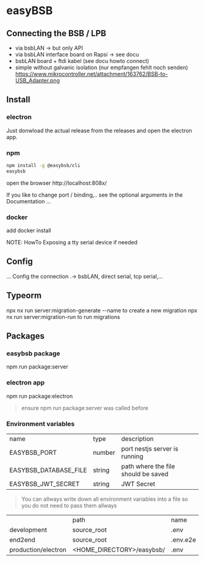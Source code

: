 # easyBSB

## Connecting the BSB / LPB

- via bsbLAN -> but only API
- via bsbLAN interface board on Rapsi -> see docu
- bsbLAN board + ftdi kabel (see docu howto connect)
- simple without galvanic isolation (nur empfangen fehlt noch senden) https://www.mikrocontroller.net/attachment/163762/BSB-to-USB_Adapter.png

## Install

### electron

Just donwload the actual release from the releases and open the
electron app.

### npm

```bash
npm install -g @easybsb/cli
easybsb
```

open the browser http://localhost:808x/

If you like to change port / binding,.. see the optional arguments
in the Documentation ...

### docker

add docker install

NOTE: HowTo Exposing a tty serial device if needed

## Config

... Config the connection .-> bsbLAN, direct serial, tcp serial,...

## Typeorm

npx nx run server:migration-generate --name <NAME> to create a new migration
npx nx run server:migration-run to run migrations

## Packages

### easybsb package

npm run package:server

### electron app

npm run package:electron

> ensure npm run package:server was called before

### Environment variables

| | | |
|-|-|-|
|name|type|description|
|EASYBSB_PORT|number|port nestjs server is running|
|EASYBSB_DATABASE_FILE|string|path where the file should be saved|
|EASYBSB_JWT_SECRET|string|JWT Secret|


>You can allways write down all environment variables into a file so you do not need
>to pass them allways

| | | |
|-|-|-|
||path|name|
|development|source_root|.env|
|end2end|source_root|.env.e2e|
|production/electron| <HOME_DIRECTORY>/easybsb/|.env|
